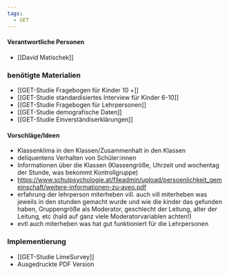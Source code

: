 ```yaml
---
tags:
  - GET
---
```


#### Verantwortliche Personen
- [[David Matischek]]


### benötigte Materialien
- [[GET-Studie  Fragebogen für Kinder 10 +]]
- [[GET-Studie standardisiertes Interview für Kinder 6-10]]
- [[GET-Studie Fragebogen für Lehrpersonen]]
- [[GET-Studie demografische Daten]]
- [[GET-Studie Einverständiserklärungen]]

#### Vorschläge/Ideen
- Klassenklima in den Klassen/Zusammenhalt in den Klassen
- deliquentens Verhalten von Schüler:innen
- Informationen über die Klassen (Klassengröße, Uhrzeit und wochentag der Stunde, was bekommt Kontrollgruppe)
- https://www.schulpsychologie.at/fileadmin/upload/persoenlichkeit_gemeinschaft/weitere-informationen-zu-aveo.pdf
- erfahrung der lehrperson miterheben vill. auch vill miterheben was jeweils in den stunden gemacht wurde und wie die kinder das gefunden haben, Gruppengröße als Moderator, geschlecht der Leitung, alter der Leitung, etc (hald auf ganz viele Moderatorvariablen achten!)
- evtl auch miterheben was hat gut funktioniert für die Lehrpersonen

### Implementierung
- [[GET-Studie LimeSurvey]] 
- Ausgedruckte PDF Version

